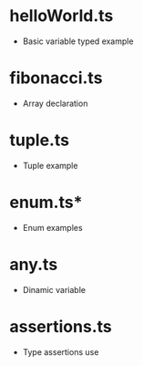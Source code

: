 # helloWorld.ts
- Basic variable typed example

# fibonacci.ts
- Array declaration

# tuple.ts
- Tuple example

# enum.ts*
- Enum examples

# any.ts
- Dinamic variable

# assertions.ts
- Type assertions use